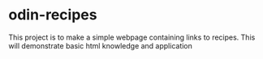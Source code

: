 # odin-recipes

This project is to make a simple webpage containing links to recipes.
This will demonstrate basic html knowledge and application